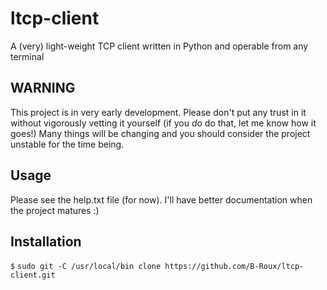 # ltcp-client
A (very) light-weight TCP client written in Python and operable from any terminal

## WARNING
This project is in very early development. Please don't put any trust in it without vigorously vetting it yourself (if you *do* do that, let me know how it goes!)
Many things will be changing and you should consider the project unstable for the time being.

## Usage
Please see the help.txt file (for now). I'll have better documentation when the project matures :)

## Installation
`$` ```sudo git -C /usr/local/bin clone https://github.com/B-Roux/ltcp-client.git```
